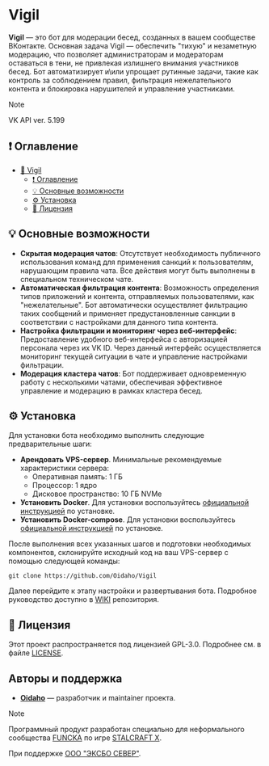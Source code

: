 # Vigil

**Vigil** — это бот для модерации бесед, созданных в вашем сообществе ВКонтакте.
Основная задача Vigil — обеспечить "тихую" и незаметную модерацию, что позволяет администраторам и модераторам
оставаться в тени, не привлекая излишнего внимания участников бесед. Бот автоматизирует и\или упрощает рутинные задачи, такие как контроль
за соблюдением правил, фильтрация нежелательного контента и блокировка нарушителей и управление участниками.

> [!NOTE]
> VK API ver. 5.199

## ❗ Оглавление

- [🚨 Vigil](#vigil)
  - [❗ Оглавление](#-оглавление)
  - [💡 Основные возможности]()
  - [⚙ Установка]()
  - [📄 Лицензия]()

## 💡 Основные возможности

- **Скрытая модерация чатов**: Отсутствует необходимость публичного использования команд для применения санкций к пользователям, нарушающим правила чата. Все действия могут быть выполнены в специальном техническом чате.
- **Автоматическая фильтрация контента**: Возможность определения типов приложений и контента, отправляемых пользователями, как "нежелательные". Бот автоматически осуществляет фильтрацию таких сообщений и применяет предустановленные санкции в соответствии с настройками для данного типа контента.
- **Настройка фильтрации и мониторинг через веб-интерфейс**: Предоставление удобного веб-интерфейса с авторизацией персонала через их VK ID. Через данный интерфейс осуществляется мониторинг текущей ситуации в чате и управление настройками фильтрации.
- **Модерация кластера чатов**: Бот поддерживает одновременную работу с несколькими чатами, обеспечивая эффективное управление и модерацию в рамках кластера бесед.

## ⚙ Установка

Для установки бота необходимо выполнить следующие предварительные шаги:

- **Арендовать VPS-сервер**. Минимальные рекомендуемые характеристики сервера:
  - Оперативная память: 1 ГБ
  - Процессор: 1 ядро
  - Дисковое пространство: 10 ГБ NVMe
- **Установить Docker**. Для установки воспользуйтесь [официальной инструкцией](https://docs.docker.com/get-started/get-docker/) по установке.
- **Установить Docker-compose**. Для установки воспользуйтесь [официальной инструкцией](https://docs.docker.com/compose/install/) по установке.

После выполнения всех указанных шагов и подготовки необходимых компонентов, склонируйте исходный код на ваш VPS-сервер с помощью следующей команды:

```shell
git clone https://github.com/Oidaho/Vigil
```

Далее перейдите к этапу настройки и развертывания бота. Подробное руководство доступно в [WIKI](https://github.com/Oidaho/Vigil/wiki) репозитория.

## 📄 Лицензия

Этот проект распространяется под лицензией GPL-3.0. Подробнее см. в файле [LICENSE](https://github.com/Oidaho/Vigil/blob/main/LICENSE).

## Авторы и поддержка

 - [**Oidaho**](https://github.com/Oidaho) — разработчик и maintainer проекта.

> [!NOTE]
> Программный продукт разработан специально для неформального сообщества [FUNCKA](https://vk.com/funcka) по игре [STALCRAFT X](https://stalcraft.net/).
> 
> При поддержке [ООО "ЭКСБО СЕВЕР"](https://exbo.net/).
